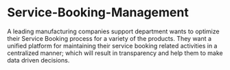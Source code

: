 # Service-Booking-Management
A leading manufacturing companies support department wants to optimize their Service Booking process for a variety of the products. They want a unified platform for maintaining their service booking related activities in a centralized manner; which will result in transparency and help them to make data driven decisions.   
